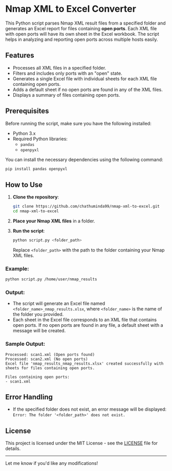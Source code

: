 # Nmap XML to Excel Converter

This Python script parses Nmap XML result files from a specified folder and generates an Excel report for files containing **open ports**. Each XML file with open ports will have its own sheet in the Excel workbook. The script helps in analyzing and reporting open ports across multiple hosts easily.

## Features
- Processes all XML files in a specified folder.
- Filters and includes only ports with an "open" state.
- Generates a single Excel file with individual sheets for each XML file containing open ports.
- Adds a default sheet if no open ports are found in any of the XML files.
- Displays a summary of files containing open ports.

## Prerequisites

Before running the script, make sure you have the following installed:

- Python 3.x
- Required Python libraries:
  - `pandas`
  - `openpyxl`

You can install the necessary dependencies using the following command:

```bash
pip install pandas openpyxl
```

## How to Use

1. **Clone the repository**:

    ```bash
    git clone https://github.com/chathuminda99/nmap-xml-to-excel.git
    cd nmap-xml-to-excel
    ```

2. **Place your Nmap XML files** in a folder.

3. **Run the script**:

    ```bash
    python script.py <folder_path>
    ```

    Replace `<folder_path>` with the path to the folder containing your Nmap XML files.

### Example:

```bash
python script.py /home/user/nmap_results
```

### Output:
- The script will generate an Excel file named `<folder_name>_nmap_results.xlsx`, where `<folder_name>` is the name of the folder you provided. 
- Each sheet in the Excel file corresponds to an XML file that contains open ports. If no open ports are found in any file, a default sheet with a message will be created.

### Sample Output:

```
Processed: scan1.xml (Open ports found)
Processed: scan2.xml (No open ports)
Excel file 'nmap_results_nmap_results.xlsx' created successfully with sheets for files containing open ports.

Files containing open ports:
- scan1.xml
```

## Error Handling

- If the specified folder does not exist, an error message will be displayed: `Error: The folder '<folder_path>' does not exist.`

## License

This project is licensed under the MIT License - see the [LICENSE](LICENSE) file for details.

---

Let me know if you'd like any modifications!
